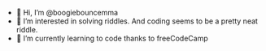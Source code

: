 - 👋 Hi, I’m @boogiebouncemma
- 👀 I’m interested in solving riddles. And coding seems to be a pretty neat riddle.
- 🌱 I’m currently learning to code thanks to freeCodeCamp

<!---
boogiebouncemma/boogiebouncemma is a ✨ special ✨ repository because its `README.md` (this file) appears on your GitHub profile.
You can click the Preview link to take a look at your changes.
--->
